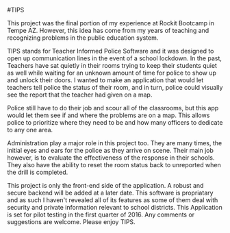 #TIPS

This project was the final portion of my experience at Rockit Bootcamp in Tempe AZ. However, this idea has come from my
years of teaching and recognizing problems in the public education system.

TIPS stands for Teacher Informed Police Software and it was designed to open up communication lines in the event of a 
school lockdown. In the past, Teachers have sat quietly in their rooms trying to keep their students quiet as well while
waiting for an unknown amount of time for police to show up and unlock their doors. I wanted to make an application 
that would let teachers tell police the status of their room, and in turn, police could visually see the report that 
the teacher had given on a map.

Police still have to do their job and scour all of the classrooms, but this app would let them see if and where the 
problems are on a map. This allows police to prioritize where they need to be and how many officers to dedicate to any
one area.

Administration play a major role in this project too. They are many times, the initial eyes and ears for the police as
they arrive on scene. Their main job however, is to evaluate the effectiveness of the response in their schools. They
also have the ability to reset the room status back to unreported when the drill is completed. 

This project is only the front-end side of the application. A robust and secure backend will be added at a later date.
This software is propriatary and as such I haven't revealed all of its features as some of them deal with security and
private information relevant to school districts. This Application is set for pilot testing in the first quarter of 
2016. Any comments or suggestions are welcome. Please enjoy TIPS.



